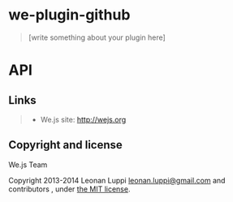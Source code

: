 # we-plugin-github

> [write something about your plugin here]

# API


## Links

> * We.js site: http://wejs.org

## Copyright and license

We.js Team

Copyright 2013-2014 Leonan Luppi <leonan.luppi@gmail.com> and contributors , under [the MIT license](LICENSE).